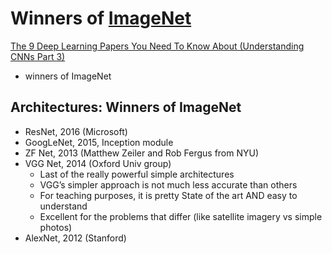 # Winners of [ImageNet](http://www.image-net.org)

[The 9 Deep Learning Papers You Need To Know About (Understanding CNNs Part 3)](https://adeshpande3.github.io/adeshpande3.github.io/The-9-Deep-Learning-Papers-You-Need-To-Know-About.html) 
- winners of ImageNet

## Architectures: Winners of ImageNet
- ResNet, 2016 (Microsoft)
- GoogLeNet, 2015, Inception module
- ZF Net, 2013 (Matthew Zeiler and Rob Fergus from NYU)
- VGG Net, 2014 (Oxford Univ group)
  - Last of the really powerful simple architectures
  - VGG’s simpler approach is not much less accurate than others
  - For teaching purposes, it is pretty State of the art AND easy to understand
  - Excellent for the problems that differ (like satellite imagery vs simple photos)
- AlexNet, 2012 (Stanford)




